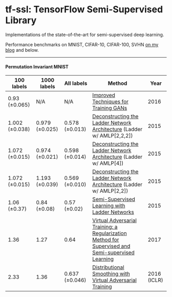 # tf-ssl: TensorFlow Semi-Supervised Library

Implementations of the state-of-the-art for semi-supervised deep learning.

Performance benchmarks on MNIST, CIFAR-10, CIFAR-100, SVHN [on my blog](http://www.sakishinoda.com/2017/07/05/semisupervised-deep-learning-classification-results.html) and below. 

---


#### Permutation Invariant MNIST

| 100 labels  | 1000 labels   | All labels | Method   | Year  |
|---|---|---|---|---| 
| 0.93 (±0.065) | N/A | N/A | [Improved Techniques for Training GANs](https://arxiv.org/abs/1606.03498) | 2016 |
| 1.002 (±0.038)| 0.979 (±0.025) | 0.578 (±0.013) | [Deconstructing the Ladder Network Architecture](http://arxiv.org/abs/1511.06430) (Ladder w/ AMLP[2,2,2]) | 2015 |
| 1.072 (±0.015)| 0.974 (±0.021) | 0.598 (±0.014) | [Deconstructing the Ladder Network Architecture](http://arxiv.org/abs/1511.06430) (Ladder w/ AMLP[4]) | 2015 |
| 1.072 (±0.015)| 1.193 (±0.039) | 0.569 (±0.010) | [Deconstructing the Ladder Network Architecture](http://arxiv.org/abs/1511.06430) (Ladder w/ AMLP[2,2]) | 2015 |
| 1.06 (±0.37) | 0.84 (±0.08) | 0.57 (±0.02) | [Semi-Supervised Learning with Ladder Networks](http://arxiv.org/abs/1507.02672) | 2015 |
| 1.36 | 1.27 | 0.64 | [Virtual Adversarial Training: a Regularization Method for Supervised and Semi-supervised Learning](http://arxiv.org/abs/1704.03976) | 2017 |
| 2.33 | 1.36 | 0.637 (±0.046) | [Distributional Smoothing with Virtual Adversarial Training](https://arxiv.org/abs/1507.00677) | 2016 (ICLR) |


